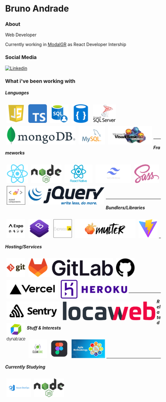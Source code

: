# Bruno Andrade

### About

Web Developer

Currently working in [ModalGR](https://modalgr.com.br/) as React Developer Intership

### Social Media

<a href="https://www.linkedin.com/in/bruno--andrade/" target="_blank"><img src="https://img.shields.io/badge/-Bruno%20Andrade-6633cc?style=flat-square&logo=Linkedin&logoColor=white&link=https://www.linkedin.com/in/bruno--andrade/" alt="Linkedin"/></a>

### What i've been working with

##### Languages

<div>
<img align="left" style="margin: 5px" height="60" src="https://github.com/andrade-bruno/andrade-bruno/blob/dev/assets/js6.png">
<img align="left" style="margin: 5px" height="60" src="https://github.com/andrade-bruno/andrade-bruno/blob/dev/assets/typescript.png">
<img align="left" style="margin: 5px" height="60" src="https://github.com/andrade-bruno/andrade-bruno/blob/dev/assets/sql.png">
<img align="left" style="margin: 5px" height="60" src="https://github.com/andrade-bruno/andrade-bruno/blob/dev/assets/no-sql.png">
<img align="left" style="margin: 5px" height="60" src="https://github.com/andrade-bruno/andrade-bruno/blob/dev/assets/sql-server.png">
<img align="left" style="margin: 5px" height="60" src="https://github.com/andrade-bruno/andrade-bruno/blob/dev/assets/mongodb.png">
<img align="left" style="margin: 5px" height="60" src="https://github.com/andrade-bruno/andrade-bruno/blob/dev/assets/mysql.png">
<img align="left" style="margin: 5px" height="60" src="https://github.com/andrade-bruno/andrade-bruno/blob/dev/assets/visual-basic.png">
</div>
<br><br><br><br><br><br>
  
----------

##### Frameworks

<div>
<img align="left" style="margin: 5px" height="60" src="https://github.com/andrade-bruno/andrade-bruno/blob/dev/assets/react.png">
<img align="left" style="margin: 5px" height="60" src="https://github.com/andrade-bruno/andrade-bruno/blob/dev/assets/nodejs.png">
<img align="left" style="margin: 5px" height="60" src="https://github.com/andrade-bruno/andrade-bruno/blob/dev/assets/react-native.png">
<img align="left" style="margin: 5px" height="60" src="https://github.com/andrade-bruno/andrade-bruno/blob/dev/assets/tailwind-css.png">
<img align="left" style="margin: 5px" height="60" src="https://github.com/andrade-bruno/andrade-bruno/blob/dev/assets/sass.png">
<img align="left" style="margin: 5px" height="60" src="https://github.com/andrade-bruno/andrade-bruno/blob/dev/assets/styled-components.png">
<img align="left" style="margin: 5px" height="60" src="https://github.com/andrade-bruno/andrade-bruno/blob/dev/assets/jquery.png">
<div>
<br><br><br><br><br><br>
  
----------

##### Bundlers/Libraries

<div>
<img align="left" style="margin: 5px" height="60" src="https://github.com/andrade-bruno/andrade-bruno/blob/dev/assets/expo.png">
<img align="left" style="margin: 5px" height="60" src="https://github.com/andrade-bruno/andrade-bruno/blob/dev/assets/bootstrap.png">
<img align="left" style="margin: 5px" height="60" src="https://github.com/andrade-bruno/andrade-bruno/blob/dev/assets/express.png">
<img align="left" style="margin: 5px" height="60" src="https://github.com/andrade-bruno/andrade-bruno/blob/dev/assets/multer.png">
<img align="left" style="margin: 5px" height="60" src="https://github.com/andrade-bruno/andrade-bruno/blob/dev/assets/vite.svg">
<div>
<br><br><br>
  
----------

##### Hosting/Services

<div>
<img align="left" style="margin: 5px" height="60" src="https://github.com/andrade-bruno/andrade-bruno/blob/dev/assets/git.png">
<img align="left" style="margin: 5px" height="60" src="https://github.com/andrade-bruno/andrade-bruno/blob/dev/assets/gitlab.png">
<img align="left" style="margin: 5px" height="60" src="https://github.com/andrade-bruno/andrade-bruno/blob/dev/assets/github.png">
<img align="left" style="margin: 5px" height="60" src="https://github.com/andrade-bruno/andrade-bruno/blob/dev/assets/vercel.png">
<img align="left" style="margin: 5px" height="60" src="https://github.com/andrade-bruno/andrade-bruno/blob/dev/assets/heroku.png">
<img align="left" style="margin: 5px" height="60" src="https://github.com/andrade-bruno/andrade-bruno/blob/dev/assets/sentry.png">
<img align="left" style="margin: 5px" height="60" src="https://github.com/andrade-bruno/andrade-bruno/blob/dev/assets/locaweb.png">
<img align="left" style="margin: 5px" height="60" src="https://github.com/andrade-bruno/andrade-bruno/blob/dev/assets/dynatrace.png">
<div>
<br><br><br><br><br><br>
  
----------

##### Related Stuff & Interests

<div>
<img align="left" style="margin: 5px" height="60" src="https://github.com/andrade-bruno/andrade-bruno/blob/dev/assets/clean-code.png">
<img align="left" style="margin: 5px" height="60" src="https://github.com/andrade-bruno/andrade-bruno/blob/dev/assets/figma.png">
<img align="left" style="margin: 5px" height="60" src="https://github.com/andrade-bruno/andrade-bruno/blob/dev/assets/agile-methodology.png">
<div>
<br><br><br>
  
----------

##### Currently Studying

<div>
<img align="left" style="margin: 5px" height="60" src="https://github.com/andrade-bruno/andrade-bruno/blob/dev/assets/azure-devops.png">
<img align="left" style="margin: 5px" height="60" src="https://github.com/andrade-bruno/andrade-bruno/blob/dev/assets/nodejs.png">
<div>
